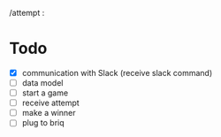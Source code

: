 /attempt :


# Todo
- [x] communication with Slack (receive slack command)
- [ ] data model
- [ ] start a game
- [ ] receive attempt
- [ ] make a winner
- [ ] plug to briq
